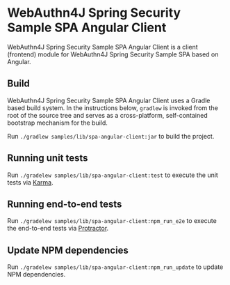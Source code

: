 # WebAuthn4J Spring Security Sample SPA Angular Client

WebAuthn4J Spring Security Sample SPA Angular Client is a client (frontend) module for WebAuthn4J Spring Security Sample SPA based on Angular.

## Build

WebAuthn4J Spring Security Sample SPA Angular Client uses a Gradle based build system.
In the instructions below, `gradlew` is invoked from the root of the source tree and serves as a cross-platform,
self-contained bootstrap mechanism for the build.

Run `./gradlew samples/lib/spa-angular-client:jar` to build the project. 

## Running unit tests

Run `./gradelew samples/lib/spa-angular-client:test` to execute the unit tests via [Karma](https://karma-runner.github.io).

## Running end-to-end tests

Run `./gradelew samples/lib/spa-angular-client:npm_run_e2e` to execute the end-to-end tests via [Protractor](http://www.protractortest.org/).

## Update NPM dependencies

Run `./gradelew samples/lib/spa-angular-client:npm_run_update` to update NPM dependencies.
